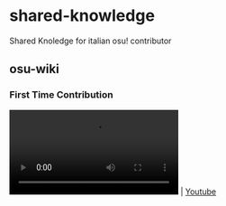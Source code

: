 # shared-knowledge
Shared Knoledge for italian osu! contributor

## osu-wiki
### First Time Contribution
![Osu! Wiki first time contribution tutorial](./media/osu-wiki/first-time.mp4) | [Youtube](https://youtu.be/5mkXeskq6Bo)
